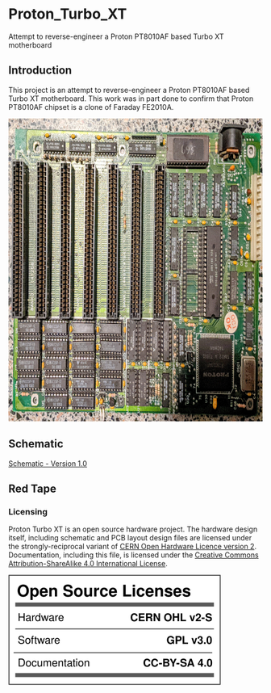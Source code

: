 # Proton_Turbo_XT
Attempt to reverse-engineer a Proton PT8010AF based Turbo XT motherboard

## Introduction

This project is an attempt to reverse-engineer a Proton PT8010AF based Turbo XT motherboard. This work was in part done to confirm that Proton PT8010AF chipset is a clone of Faraday FE2010A.

<img src="images/Proton_Turbo_XT-Top.jpg" alt="Proton PT8010AF based Turbo XT motherboard" height="600">

## Schematic

[Schematic - Version 1.0](KiCad/Proton_Turbo_XT-Schematic-1.0.pdf)

## Red Tape

### Licensing

Proton Turbo XT is an open source hardware project. The hardware design itself, including schematic and PCB layout design files are licensed under the strongly-reciprocal variant of [CERN Open Hardware Licence version 2](license-cern_ohl_s_v2.txt). Documentation, including this file, is licensed under the [Creative Commons Attribution-ShareAlike 4.0 International License](license-cc-by-sa-4.0.txt).

![CERN-OHL-2.0-S, GPL-3.0, CC-BY-SA-4.0](images/CERN-OHL-2.0-S_GPL-3.0-only_CC-BY-SA-4.0.svg)

